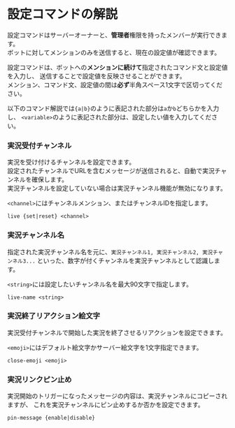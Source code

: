 # 設定コマンドの解説
設定コマンドはサーバーオーナーと、**管理者**権限を持ったメンバーが実行できます。  
ボットに対してメンションのみを送信すると、現在の設定値が確認できます。    
  
設定コマンドは、ボットへの**メンションに続けて**指定されたコマンド文と設定値を入力し、
送信することで設定値を反映させることができます。  
メンション、コマンド文、設定値の間は**必ず**半角スペース1文字で区切ってください。  
  
以下のコマンド解説では`{a|b}`のように表記された部分は`a`か`b`どちらかを入力し、
`<variable>`のように表記された部分は、設定したい値を入力してください。  

### 実況受付チャンネル
実況を受け付けるチャンネルを設定できます。  
設定されたチャンネルでURLを含むメッセージが送信されると、自動で実況チャンネルを確保します。  
実況チャンネルを設定していない場合は実況チャンネル機能が無効になります。  
  
`<channel>`にはチャンネルメンション、またはチャンネルIDを指定します。  
```
live {set|reset} <channel>
```

### 実況チャンネル名
指定された実況チャンネル名を元に、`実況チャンネル1, 実況チャンネル2, 実況チャンネル3...`
といった、数字が付くチャンネルを実況チャンネルとして認識します。  
  
`<string>`には設定したいチャンネル名を最大90文字で指定します。  
```
live-name <string>
```

### 実況終了リアクション絵文字
実況受付チャンネルで開始した実況を終了させるリアクションを設定できます。  
  
`<emoji>`にはデフォルト絵文字かサーバー絵文字を1文字指定できます。  
```
close-emoji <emoji>
```

### 実況リンクピン止め
実況開始のトリガーになったメッセージの内容は、実況チャンネルにコピーされますが、
これを実況チャンネルにピン止めするか否かを設定できます。  
  
```
pin-message {enable|disable}
```

